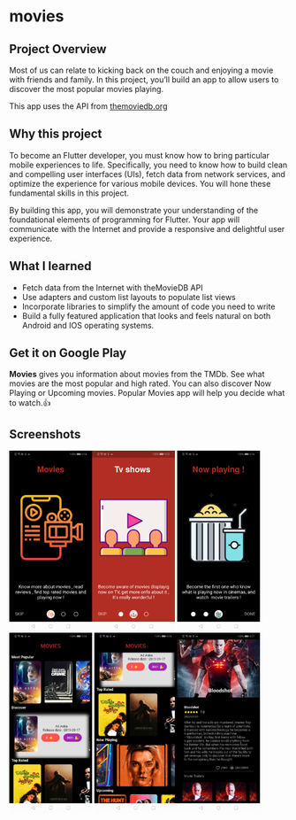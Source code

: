 # movies
## Project Overview

Most of us can relate to kicking back on the couch and enjoying a movie with friends and family. In this project, you’ll build an app to allow users to discover the most popular movies playing.

This app uses the API from [themoviedb.org](https://www.themoviedb.org/)
 
## Why this project 

To become an Flutter developer, you must know how to bring particular mobile experiences to life. Specifically, you need to know how to build clean and compelling user interfaces (UIs), fetch data from network services, and optimize the experience for various mobile devices. You will hone these fundamental skills in this project.

By building this app, you will demonstrate your understanding of the foundational elements of programming for Flutter. Your app will communicate with the Internet and provide a responsive and delightful user experience.

## What I learned
- Fetch data from the Internet with theMovieDB API
- Use adapters and custom list layouts to populate list views
- Incorporate libraries to simplify the amount of code you need to write
- Build a fully featured application that looks and feels natural on both Android and IOS operating systems.

## Get it on Google Play
**Movies**  gives you information about movies from the TMDb. See what movies are the most popular and high rated. You can also discover Now Playing or Upcoming movies. Popular Movies app will help you decide what to watch.👍

## Screenshots
<img src="1.png" width="150" margins="5px"><img src="2.png" width="150"> <img src="3.png" width="150"> <img src="4.png" width="150">
<img src="5.png" width="150"><img src="6.png" width="150">
